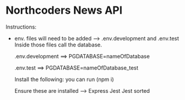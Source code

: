 # Northcoders News API

Instructions:
- env. files will need to be added -->
  .env.development and .env.test
  Inside those files call the database.

  .env.development
  ==> PGDATABASE=nameOfDatabase

  .env.test
  ==> PGDATABASE=nameOfDatabase_test

  Install the following:
  you can run (npm i)

  Ensure these are installed -->
  Express
  Jest
  Jest sorted

